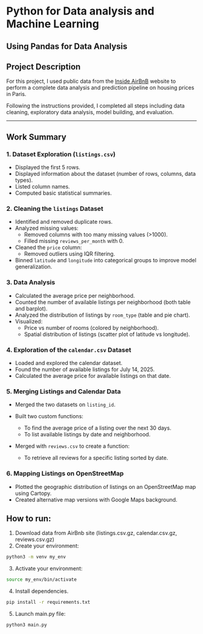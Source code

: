 # Python for Data analysis and Machine Learning

## Using Pandas for Data Analysis
## Project Description

For this project, I used public data from the [Inside AirBnB](http://insideairbnb.com) website to perform a complete data analysis and prediction pipeline on housing prices in Paris.

Following the instructions provided, I completed all steps including data cleaning, exploratory data analysis, model building, and evaluation.

---

## Work Summary

### 1. Dataset Exploration (`listings.csv`)

- Displayed the first 5 rows.
- Displayed information about the dataset (number of rows, columns, data types).
- Listed column names.
- Computed basic statistical summaries.

### 2. Cleaning the `listings` Dataset

- Identified and removed duplicate rows.
- Analyzed missing values:
  - Removed columns with too many missing values (>1000).
  - Filled missing `reviews_per_month` with 0.
- Cleaned the `price` column:
  - Removed outliers using IQR filtering.
- Binned `latitude` and `longitude` into categorical groups to improve model generalization.

### 3. Data Analysis

- Calculated the average price per neighborhood.
- Counted the number of available listings per neighborhood (both table and barplot).
- Analyzed the distribution of listings by `room_type` (table and pie chart).
- Visualized:
  - Price vs number of rooms (colored by neighborhood).
  - Spatial distribution of listings (scatter plot of latitude vs longitude).

### 4. Exploration of the `calendar.csv` Dataset

- Loaded and explored the calendar dataset.
- Found the number of available listings for July 14, 2025.
- Calculated the average price for available listings on that date.

### 5. Merging Listings and Calendar Data

- Merged the two datasets on `listing_id`.
- Built two custom functions:
  - To find the average price of a listing over the next 30 days.
  - To list available listings by date and neighborhood.

- Merged with `reviews.csv` to create a function:
  - To retrieve all reviews for a specific listing sorted by date.

### 6. Mapping Listings on OpenStreetMap

- Plotted the geographic distribution of listings on an OpenStreetMap map using Cartopy.
- Created alternative map versions with Google Maps background.


## How to run:
1. Download data from AirBnb site (listings.csv.gz, calendar.csv.gz, reviews.csv.gz)
2. Create your environment:
 ```bash
 python3 -m venv my_env
 ```
3. Activate your environment:
```bash
source my_env/bin/activate
```
4. Install dependencies.
```bash
pip install -r requirements.txt
```
5. Launch main.py file:
 ```bash
 python3 main.py
 ```